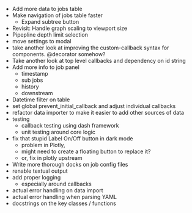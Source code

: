 * Add more data to jobs table
* Make navigation of jobs table faster
  * Expand subtree button
* Revisit: Handle graph scaling to viewport size
* Pipepline depth limit selection
* move settings to modal
* take another look at improving the custom-callback syntax for components. @decorator somehow?
* Take another look at top level callbacks and dependency on id string
* Add more info to job panel
  * timestamp
  * sub jobs
  * history
  * downstream
* Datetime filter on table
* set global prevent_initial_callback and adjust individual callbacks
* refactor data importer to make it easier to add other sources of data
* testing
  * callback testing using dash framework
  * unit testing around core logic
* fix that stupid Label On/Off button in dark mode
  * problem in Plotly, 
  * might need to create a floating button to replace it?
  * or, fix in plotly upstream
* Write more thorough docks on job config files
* renable textual output
* add proper logging
  * especially around callbacks
* actual error handling on data import
* actual error handling when parsing YAML
* docstrings on the key classes / functions